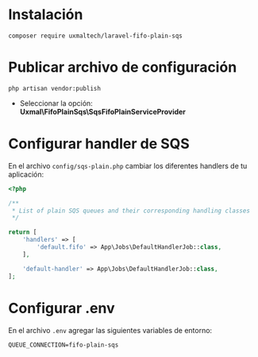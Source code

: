 # Instalación
```
composer require uxmaltech/laravel-fifo-plain-sqs
```

# Publicar archivo de configuración
```
php artisan vendor:publish
```
- Seleccionar la opción: **Uxmal\FifoPlainSqs\SqsFifoPlainServiceProvider**

# Configurar handler de SQS
En el archivo `config/sqs-plain.php` cambiar los diferentes handlers de tu aplicación:
```php
<?php

/**
 * List of plain SQS queues and their corresponding handling classes
 */

return [
    'handlers' => [
        'default.fifo' => App\Jobs\DefaultHandlerJob::class,
    ],

    'default-handler' => App\Jobs\DefaultHandlerJob::class,
];
```

# Configurar .env
En el archivo `.env` agregar las siguientes variables de entorno:
```
QUEUE_CONNECTION=fifo-plain-sqs
```